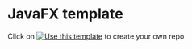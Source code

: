 # JavaFX template
Click on [![Use this template](https://img.shields.io/badge/-Use%20this%20template-%23347d39)](https://github.com/seve-andre/javafx-template/generate) to create your own repo
